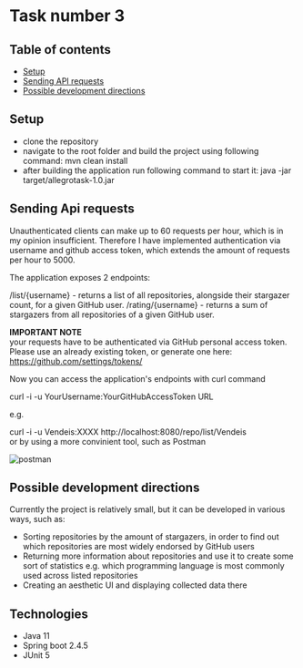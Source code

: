 #  Task number 3

## Table of contents
* [Setup](#setup)
* [Sending API requests](#sending-API-requests)
* [Possible development directions](#possible-development-directions)


## Setup

* clone the repository
* navigate to the root folder and build the project using following command:
mvn clean install
* after building the application run following command to start it:
java -jar target/allegrotask-1.0.jar

## Sending Api requests

Unauthenticated clients can make up to 60 requests per hour, which is in my opinion insufficient. Therefore I have implemented authentication via username and github access token, which extends the amount of requests per hour to 5000. 

The application exposes 2 endpoints:<br/>

/list/{username} - returns a list of all repositories, alongside their stargazer count, for a given GitHub user.
/rating/{username} - returns a sum of stargazers from all repositories of a given GitHub user.

**IMPORTANT NOTE**<br/>
your requests have to be authenticated via GitHub personal access token. Please use an already existing token, or generate one here:
https://github.com/settings/tokens/

Now you can access the application's endpoints with curl command<br/>

curl -i -u YourUsername:YourGitHubAccessToken  URL<br/>

e.g.

curl -i -u Vendeis:XXXX http://localhost:8080/repo/list/Vendeis <br/>
or by using a more convinient tool, such as Postman

![postman](https://user-images.githubusercontent.com/56355926/115912552-c21df380-a46f-11eb-9bd2-974a4eed5cf8.png)

## Possible development directions
Currently the project is relatively small, but it can be developed in various ways, such as:
* Sorting repositories by the amount of stargazers, in order to find out which repositories are most widely endorsed by GitHub users 
* Returning more information about repositories and use it to create some sort of statistics e.g. which programming language is most commonly used across listed repositories
* Creating an aesthetic UI and displaying collected data there

 ## Technologies

* Java 11
* Spring boot 2.4.5
* JUnit 5
